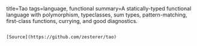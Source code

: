 title=Tao
tags=language, functional
summary=A statically-typed functional language with polymorphism, typeclasses, sum types, pattern-matching, first-class functions, currying, and good diagnostics.
~~~~~~

[Source](https://github.com/zesterer/tao)

